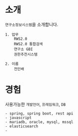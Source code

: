 # 소개
`연구소정보시스템`을 소개합니다.
```
1. 업무
    RWS2.0
    RWS2.0 통합검색
    연구소 GBI
    권한추천시스템

2. 이름
    전인배
```

# 경험
사용가능한 `개발언어`, `프레임워크`, `DB`
```
- spring, spring boot, rest api
- javascript
- mariadb, oracle, mysql, mssql
- elasticsearch
- 
```

